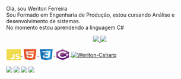 Olá, sou Weriton Ferreira
<br/>
Sou Formado em Engenharia de Produção, estou cursando Análise e desenvolvimento de sistemas.
<br/>
No momento estou aprendendo a linguagem C#

<div align="center">
  <a href="https://github.com/weriton87">
  <img height="180em" src="https://github-readme-stats.vercel.app/api?username=weriton87&show_icons=false&theme=dark&include_all_commits=true&count_private=true"/>
  <img height="180em" src="https://github-readme-stats.vercel.app/api/top-langs/?username=weriton87&layout=compact&langs_count=7&theme=dark"/>
</div>
  <br>
  <div style="display: inline_block">
  <img align="center" alt="Weriton-Js" height="30" width="40" src="https://raw.githubusercontent.com/devicons/devicon/master/icons/javascript/javascript-plain.svg">
  <img align="center" alt="Weriton-HTML" height="30" width="40" src="https://raw.githubusercontent.com/devicons/devicon/master/icons/html5/html5-original.svg">
  <img align="center" alt="Weriton-CSS" height="30" width="40" src="https://raw.githubusercontent.com/devicons/devicon/master/icons/css3/css3-original.svg">
  <img align="center" alt="Weriton-Csharp" height="30" width="40" src="https://raw.githubusercontent.com/devicons/devicon/master/icons/csharp/csharp-original.svg">
  <img align="center" alt="Weriton-Csharp" height="30" width="40" src=https://cdn.icon-icons.com/icons2/2107/PNG/512/file_type_vue_icon_130078.png
  <br/>
   <br/> 
  <br/>
    <div>
    <a href="https://instagram.com/weritonferreira" target="_blank"><img src="https://img.shields.io/badge/-Instagram-%23E4405F?style=for-the-badge&logo=instagram&logoColor=white" target="_blank"></a>   
    <a href="https://www.linkedin.com/in/weritonferreira" target="_blank"><img src="https://img.shields.io/badge/-LinkedIn-%230077B5?style=for-the-badge&logo=linkedin&logoColor=white" target="_blank"></a> 
    <a href="https://weritonf@gmail.com" target="_blank"><img src="https://img.shields.io/badge/Gmail-D14836?style=for-the-badge&logo=gmail&logoColor=white target="_blank"></a>
    <a href="https://weriton_ferreira@hotmail.com" target="_blank"><img src="https://img.shields.io/badge/Microsoft_Outlook-0078D4?style=for-the-badge&logo=microsoft-outlook&logoColor=white target="_blank"></a>
     
